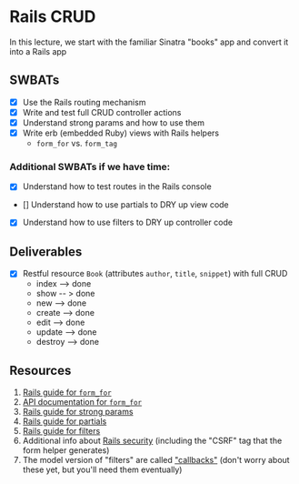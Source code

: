 # Rails CRUD

In this lecture, we start with the familiar Sinatra "books" app and convert it into a Rails app

## SWBATs
 - [x] Use the Rails routing mechanism
 - [x] Write and test full CRUD controller actions
 - [x] Understand strong params and how to use them
 - [x] Write erb (embedded Ruby) views with Rails helpers
    - `form_for` vs. `form_tag`

### Additional SWBATs if we have time:
 - [x] Understand how to test routes in the Rails console
 - [] Understand how to use partials to DRY up view code
 - [x] Understand how to use filters to DRY up controller code

## Deliverables
 - [x] Restful resource `Book` (attributes `author`, `title`, `snippet`) with full CRUD
    - index --> done
    - show -- > done
    - new --> done
    - create --> done
    - edit --> done
    - update --> done
    - destroy --> done

## Resources
1. [Rails guide for `form_for`](https://guides.rubyonrails.org/form_helpers.html#binding-a-form-to-an-object)
2. [API documentation for `form_for`](https://api.rubyonrails.org/classes/ActionView/Helpers/FormHelper.html#method-i-form_for)
3. [Rails guide for strong params](https://guides.rubyonrails.org/action_controller_overview.html#strong-parameters)
4. [Rails guide for partials](https://guides.rubyonrails.org/layouts_and_rendering.html#using-partials)
5. [Rails guide for filters](https://guides.rubyonrails.org/action_controller_overview.html#filters)
6. Additional info about [Rails security](https://guides.rubyonrails.org/v5.2.3/security.html) (including the "CSRF" tag that the form helper generates)
7. The model version of "filters" are called ["callbacks"](https://guides.rubyonrails.org/active_record_callbacks.html) (don't worry about these yet, but you'll need them eventually)
